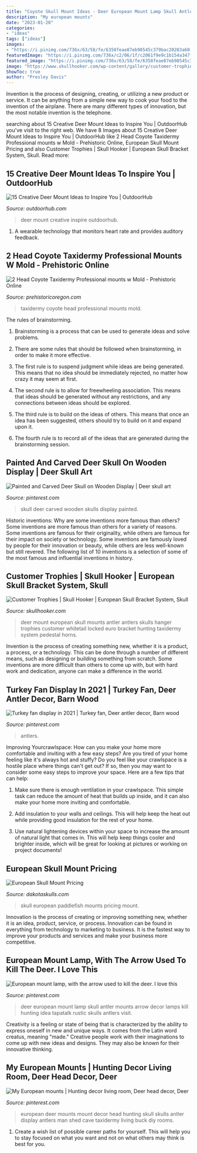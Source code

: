 ```yaml
---
title: "Coyote Skull Mount Ideas - Deer European Mount Lamp Skull Antler Mounts Arrow Decor Lamps Kill Hunting Idea Tapatalk Rustic Skulls Antlers Visit"
description: "My european mounts"
date: "2023-01-20"
categories:
- "ideas"
tags: ["ideas"]
images:
- "https://i.pinimg.com/736x/63/58/fe/6358feae87eb98545c379bac20283a60.jpg"
featuredImage: "https://i.pinimg.com/736x/c2/06/1f/c2061f9e9c1b154a347f4486ad470585--european-mount-deer.jpg"
featured_image: "https://i.pinimg.com/736x/63/58/fe/6358feae87eb98545c379bac20283a60.jpg"
image: "https://www.skullhooker.com/wp-content/gallery/customer-trophies/locked-up.jpeg"
ShowToc: true
author: "Presley Davis"
---
```



Invention is the process of designing, creating, or utilizing a new product or service. It can be anything from a simple new way to cook your food to the invention of the airplane. There are many different types of innovation, but the most notable invention is the telephone.

	

		
searching about 15 Creative Deer Mount Ideas to Inspire You | OutdoorHub you've visit to the right web. We have 8 Images about 15 Creative Deer Mount Ideas to Inspire You | OutdoorHub like 2 Head Coyote Taxidermy Professional mounts w Mold - Prehistoric Online, European Skull Mount Pricing and also Customer Trophies | Skull Hooker | European Skull Bracket System, Skull. Read more:
		
    
## 15 Creative Deer Mount Ideas To Inspire You | OutdoorHub

<img loading=lazy src="https://cdn.outdoorhub.com/wp-content/uploads/sites/2/2015/05/outdoorhub-15-creative-deer-mount-ideas-inspire-2015-05-29_20-56-50.jpg" onerror="this.onerror=null;this.src='https://tse1.mm.bing.net/th?id=OIP.yRtWxilprDE5QJdRLs-AmgHaHh&amp;pid=15.1';" alt="15 Creative Deer Mount Ideas to Inspire You | OutdoorHub">

_Source: outdoorhub.com_

>deer mount creative inspire outdoorhub. 

	

1. A wearable technology that monitors heart rate and provides auditory feedback.

    
## 2 Head Coyote Taxidermy Professional Mounts W Mold - Prehistoric Online

<img loading=lazy src="https://static.prehistoricoregon.com/wp-content/uploads/IMG_8392-scaled.jpg" onerror="this.onerror=null;this.src='https://tse3.mm.bing.net/th?id=OIP.NsfHV2Fgmb7GFuPdclqzEwHaJ4&amp;pid=15.1';" alt="2 Head Coyote Taxidermy Professional mounts w Mold - Prehistoric Online">

_Source: prehistoricoregon.com_

>taxidermy coyote head professional mounts mold. 

	

The rules of brainstorming.
1. Brainstorming is a process that can be used to generate ideas and solve problems.
2. There are some rules that should be followed when brainstorming, in order to make it more effective.

3. The first rule is to suspend judgment while ideas are being generated. This means that no idea should be immediately rejected, no matter how crazy it may seem at first.

4. The second rule is to allow for freewheeling association. This means that ideas should be generated without any restrictions, and any connections between ideas should be explored.

5. The third rule is to build on the ideas of others. This means that once an idea has been suggested, others should try to build on it and expand upon it.

6. The fourth rule is to record all of the ideas that are generated during the brainstorming session.

    
## Painted And Carved Deer Skull On Wooden Display | Deer Skull Art

<img loading=lazy src="https://i.pinimg.com/736x/23/b6/76/23b6769ab91edff6244eda1eb9484a6c.jpg" onerror="this.onerror=null;this.src='https://tse2.mm.bing.net/th?id=OIP.EJl9gAmOV8WxdLZsukzisQHaJ4&amp;pid=15.1';" alt="Painted and Carved Deer Skull on Wooden Display | Deer skull art">

_Source: pinterest.com_

>skull deer carved wooden skulls display painted. 

	

Historic inventions: Why are some inventions more famous than others?
Some inventions are more famous than others for a variety of reasons. Some inventions are famous for their originality, while others are famous for their impact on society or technology. Some inventions are famously loved by people for their innovation or beauty, while others are less well-known but still revered. 
The following list of 10 inventions is a selection of some of the most famous and influential inventions in history.

    
## Customer Trophies | Skull Hooker | European Skull Bracket System, Skull

<img loading=lazy src="https://www.skullhooker.com/wp-content/gallery/customer-trophies/locked-up.jpeg" onerror="this.onerror=null;this.src='https://tse1.mm.bing.net/th?id=OIP.frtkZv4eEVrUgg4NmUKvyQAAAA&amp;pid=15.1';" alt="Customer Trophies | Skull Hooker | European Skull Bracket System, Skull">

_Source: skullhooker.com_

>deer mount european skull mounts antler antlers skulls hanger trophies customer whitetail locked euro bracket hunting taxidermy system pedestal horns. 

	

Invention is the process of creating something new, whether it is a product, a process, or a technology. This can be done through a number of different means, such as designing or building something from scratch. Some inventions are more difficult than others to come up with, but with hard work and dedication, anyone can make a difference in the world.

    
## Turkey Fan Display In 2021 | Turkey Fan, Deer Antler Decor, Barn Wood

<img loading=lazy src="https://i.pinimg.com/originals/ef/be/5e/efbe5e00c5e4174290cd5a890ac2542f.jpg" onerror="this.onerror=null;this.src='https://tse2.mm.bing.net/th?id=OIP.OQSJ6Wle2em1QZ2snr_bwgHaFj&amp;pid=15.1';" alt="Turkey fan display in 2021 | Turkey fan, Deer antler decor, Barn wood">

_Source: pinterest.com_

>antlers. 

	

Improving Yourcrawlspace: How can you make your home more comfortable and inviting with a few easy steps?
Are you tired of your home feeling like it's always hot and stuffy? Do you feel like your crawlspace is a hostile place where things can't get out? If so, then you may want to consider some easy steps to improve your space. Here are a few tips that can help:
1. Make sure there is enough ventilation in your crawlspace. This simple task can reduce the amount of heat that builds up inside, and it can also make your home more inviting and comfortable.

2. Add insulation to your walls and ceilings. This will help keep the heat out while providing good insulation for the rest of your home.

3. Use natural lightening devices within your space to increase the amount of natural light that comes in. This will help keep things cooler and brighter inside, which will be great for looking at pictures or working on project documents!

    
## European Skull Mount Pricing

<img loading=lazy src="https://dakotaskulls.com/assets/SpryPhotos/Paddlefish-Skull.jpg" onerror="this.onerror=null;this.src='https://tse3.mm.bing.net/th?id=OIP.BLHgAJWqM0gjTfqPdDvUTAAAAA&amp;pid=15.1';" alt="European Skull Mount Pricing">

_Source: dakotaskulls.com_

>skull european paddlefish mounts pricing mount. 

	

Innovation is the process of creating or improving something new, whether it is an idea, product, service, or process. Innovation can be found in everything from technology to marketing to business. It is the fastest way to improve your products and services and make your business more competitive.

    
## European Mount Lamp, With The Arrow Used To Kill The Deer. I Love This

<img loading=lazy src="https://i.pinimg.com/736x/63/58/fe/6358feae87eb98545c379bac20283a60.jpg" onerror="this.onerror=null;this.src='https://tse1.mm.bing.net/th?id=OIP.53VJDC_--SUbwIaY4WaV3AHaJ3&amp;pid=15.1';" alt="European mount lamp, with the arrow used to kill the deer. I love this">

_Source: pinterest.com_

>deer european mount lamp skull antler mounts arrow decor lamps kill hunting idea tapatalk rustic skulls antlers visit. 

	

Creativity is a feeling or state of being that is characterized by the ability to express oneself in new and unique ways. It comes from the Latin word creatus, meaning "made." Creative people work with their imaginations to come up with new ideas and designs. They may also be known for their innovative thinking.

    
## My European Mounts | Hunting Decor Living Room, Deer Head Decor, Deer

<img loading=lazy src="https://i.pinimg.com/736x/c2/06/1f/c2061f9e9c1b154a347f4486ad470585--european-mount-deer.jpg" onerror="this.onerror=null;this.src='https://tse4.mm.bing.net/th?id=OIP.c8DBXRS3S6Xz9J2ilZBk2AHaJ3&amp;pid=15.1';" alt="My European mounts | Hunting decor living room, Deer head decor, Deer">

_Source: pinterest.com_

>european deer mounts mount decor head hunting skull skulls antler display antlers man shed cave taxidermy living buck diy rooms. 

	

1. Create a wish list of possible career paths for yourself. This will help you to stay focused on what you want and not on what others may think is best for you. 

